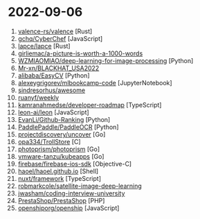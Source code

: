 # 2022-09-06

1. [valence-rs/valence](https://github.com/valence-rs/valence "A Rust framework for building Minecraft servers.") [Rust]
2. [gchq/CyberChef](https://github.com/gchq/CyberChef "The Cyber Swiss Army Knife - a web app for encryption, encoding, compression and data analysis") [JavaScript]
3. [lapce/lapce](https://github.com/lapce/lapce "Lightning-fast and Powerful Code Editor written in Rust") [Rust]
4. [girliemac/a-picture-is-worth-a-1000-words](https://github.com/girliemac/a-picture-is-worth-a-1000-words "I am trying to describe complex matters in simple doodles!") 
5. [WZMIAOMIAO/deep-learning-for-image-processing](https://github.com/WZMIAOMIAO/deep-learning-for-image-processing "deep learning for image processing including classification and object-detection etc.") [Python]
6. [Mr-xn/BLACKHAT_USA2022](https://github.com/Mr-xn/BLACKHAT_USA2022 "BLACKHAT USA2022 PDF Public") 
7. [alibaba/EasyCV](https://github.com/alibaba/EasyCV "An all-in-one toolkit for computer vision") [Python]
8. [alexeygrigorev/mlbookcamp-code](https://github.com/alexeygrigorev/mlbookcamp-code "The code from the Machine Learning Bookcamp book and a free course based on the book") [JupyterNotebook]
9. [sindresorhus/awesome](https://github.com/sindresorhus/awesome "😎 Awesome lists about all kinds of interesting topics") 
10. [ruanyf/weekly](https://github.com/ruanyf/weekly "科技爱好者周刊，每周五发布") 
11. [kamranahmedse/developer-roadmap](https://github.com/kamranahmedse/developer-roadmap "Roadmap to becoming a developer in 2022") [TypeScript]
12. [leon-ai/leon](https://github.com/leon-ai/leon "🧠 Leon is your open-source personal assistant.") [JavaScript]
13. [EvanLi/Github-Ranking](https://github.com/EvanLi/Github-Ranking "⭐Github Ranking⭐ Github stars and forks ranking list. Github Top100 stars list of different languages. Automatically update daily. | Github仓库排名，每日自动更新") [Python]
14. [PaddlePaddle/PaddleOCR](https://github.com/PaddlePaddle/PaddleOCR "Awesome multilingual OCR toolkits based on PaddlePaddle (practical ultra lightweight OCR system, support 80+ languages recognition, provide data annotation and synthesis tools, support training and deployment among server, mobile, embedded and IoT devices)") [Python]
15. [projectdiscovery/uncover](https://github.com/projectdiscovery/uncover "Quickly discover exposed hosts on the internet using multiple search engines.") [Go]
16. [opa334/TrollStore](https://github.com/opa334/TrollStore "Jailed iOS app that can install IPAs permanently with arbitary entitlements and root helpers because it trolls Apple") [C]
17. [photoprism/photoprism](https://github.com/photoprism/photoprism "AI-Powered Photos App for the Decentralized Web 🌈💎✨") [Go]
18. [vmware-tanzu/kubeapps](https://github.com/vmware-tanzu/kubeapps "A web-based UI for deploying and managing applications in Kubernetes clusters") [Go]
19. [firebase/firebase-ios-sdk](https://github.com/firebase/firebase-ios-sdk "Firebase iOS SDK") [Objective-C]
20. [haoel/haoel.github.io](https://github.com/haoel/haoel.github.io "") [Shell]
21. [nuxt/framework](https://github.com/nuxt/framework "The Hybrid Vue(3) Framework.") [TypeScript]
22. [robmarkcole/satellite-image-deep-learning](https://github.com/robmarkcole/satellite-image-deep-learning "Resources for deep learning with satellite & aerial imagery") 
23. [jwasham/coding-interview-university](https://github.com/jwasham/coding-interview-university "A complete computer science study plan to become a software engineer.") 
24. [PrestaShop/PrestaShop](https://github.com/PrestaShop/PrestaShop "PrestaShop is the universal open-source software platform to build your e-commerce solution.") [PHP]
25. [openshiporg/openship](https://github.com/openshiporg/openship "multi-channel fulfillment at scale") [JavaScript]

